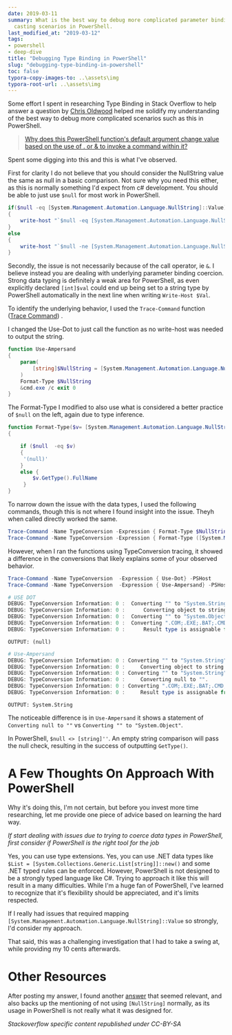 ```yaml
---
date: 2019-03-11
summary: What is the best way to debug more complicated parameter binding and type
  casting scenarios in PowerShell.
last_modified_at: "2019-03-12"
tags:
- powershell
- deep-dive
title: "Debugging Type Binding in PowerShell"
slug: "debugging-type-binding-in-powershell"
toc: false
typora-copy-images-to: ..\assets\img
typora-root-url: ..\assets\img
---
```


Some effort I spent in researching Type Binding in Stack Overflow to help answer a question by [Chris Oldwood](https://stackoverflow.com/users/106119/chris-oldwood) helped me solidify my understanding of the best way to debug more  complicated scenarios such as this in PowerShell.


> [Why does this PowerShell function's default argument change value based on the use of . or & to invoke a command within it? ](https://stackoverflow.com/q/53860403/68698)

Spent some digging into this and this is what I've observed.

First for clarity I do not believe that you should consider the NullString value the same as null in a basic comparison. Not sure why you need this either, as this is normally something I'd expect from c# development. You should be able to just use `$null` for most work in PowerShell.

```powershell
if($null -eq [System.Management.Automation.Language.NullString]::Value)
{
    write-host "`$null -eq [System.Management.Automation.Language.NullString]::Value"
}
else
{
    write-host "`$null -ne [System.Management.Automation.Language.NullString]::Value"
}
```

Secondly, the issue is not necessarily because of the call operator, ie `&`. I believe instead you are dealing with underlying parameter binding coercion. Strong data typing is definitely a weak area for PowerShell, as even explicitly declared `[int]$val` could end up being set to a string type by PowerShell automatically in the next line when writing `Write-Host $Val`.

To identify the underlying behavior, I used the `Trace-Command` function ([Trace Command](https://docs.microsoft.com/en-us/powershell/module/microsoft.powershell.utility/trace-command?view=powershell-6)) .

I changed the Use-Dot to just call the function as no write-host was needed to output the string.

```powershell
function Use-Ampersand
{
    param(
        [string]$NullString = [System.Management.Automation.Language.NullString]::Value
    )
    Format-Type $NullString
    &cmd.exe /c exit 0
}
```

The Format-Type I modified to also use what is considered a better practice of `$null` on the left, again due to type inference.

```powershell
function Format-Type($v= [System.Management.Automation.Language.NullString]::Value)
{

    if ($null  -eq $v)
    {
     '(null)'
    }
    else {
        $v.GetType().FullName
     }
}
```

To narrow down the issue with the data types, I used the following commands, though this is not where I found insight into the issue. Theyh  when called directly worked the same.

```powershell
Trace-Command -Name TypeConversion -Expression { Format-Type $NullString} -PSHost
Trace-Command -Name TypeConversion -Expression { Format-Type ([System.Management.Automation.Language.NullString]$NullString) } -PSHost
```

However, when I ran the functions using TypeConversion tracing, it showed a difference in the conversions that likely explains some of your observed behavior.

```powershell
Trace-Command -Name TypeConversion  -Expression { Use-Dot} -PSHost
Trace-Command -Name TypeConversion  -Expression { Use-Ampersand} -PSHost
```

```powershell
# USE DOT
DEBUG: TypeConversion Information: 0 :  Converting "" to "System.String".
DEBUG: TypeConversion Information: 0 :      Converting object to string.
DEBUG: TypeConversion Information: 0 :  Converting "" to "System.Object". <<<<<<<<<<<
DEBUG: TypeConversion Information: 0 :  Converting ".COM;.EXE;.BAT;.CMD;.VBS;.VBE;.JS;.JSE;.WSF;.WSH;.MSC;.PY;.PYW;.CPL" to "System.String".
DEBUG: TypeConversion Information: 0 :      Result type is assignable from value to convert's type
```

`OUTPUT: (null)`

```powershell
# Use-Ampersand
DEBUG: TypeConversion Information: 0 : Converting "" to "System.String".
DEBUG: TypeConversion Information: 0 :     Converting object to string.
DEBUG: TypeConversion Information: 0 : Converting "" to "System.String". <<<<<<<<<<<
DEBUG: TypeConversion Information: 0 :     Converting null to "".        <<<<<<<<<<<
DEBUG: TypeConversion Information: 0 : Converting ".COM;.EXE;.BAT;.CMD;.VBS;.VBE;.JS;.JSE;.WSF;.WSH;.MSC;.PY;.PYW;.CPL" to "System.String".
DEBUG: TypeConversion Information: 0 :     Result type is assignable from value to convert's type
```

`OUTPUT: System.String`

The noticeable difference is in `Use-Ampersand` it shows a statement of `Converting null to ""` vs `Converting "" to "System.Object"`.

In PowerShell, `$null <> [string]''`. An empty string comparison will pass the null check, resulting in the success of outputting `GetType()`.

# A Few Thoughts On Approach With PowerShell

Why it's doing this, I'm not certain, but before you invest more time researching, let me provide one piece of advice based on learning the hard way.

_If start dealing with issues due to trying to coerce data types in PowerShell, first consider if PowerShell is the right tool for the job_

Yes, you can use type extensions. Yes, you can use .NET data types like `$List = [System.Collections.Generic.List[string]]::new()` and some .NET typed rules can be enforced. However, PowerShell is not designed to be a strongly typed language like C#. Trying to approach it like this will result in a many difficulties. While I'm a huge fan of PowerShell, I've learned to recognize that it's flexibility should be appreciated, and it's limits respected.

If I really had issues that required mapping `[System.Management.Automation.Language.NullString]::Value` so strongly, I'd consider my approach.

That said, this was a challenging investigation that I had to take a swing at, while providing my 10 cents afterwards.

# Other Resources

After posting my answer, I found another [answer](https://stackoverflow.com/a/51354791/68698) that seemed relevant, and also backs up the mentioning of not using `[NullString]` normally, as its usage in PowerShell is not really what it was designed for.

_Stackoverflow specific content republished under CC-BY-SA_

